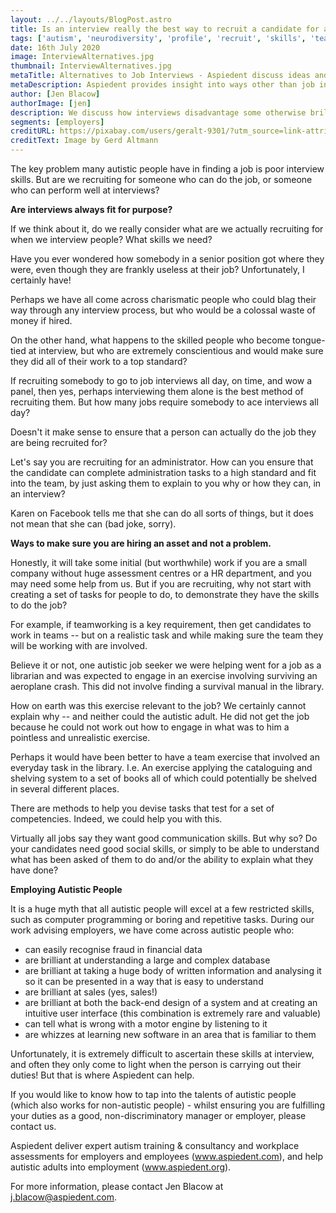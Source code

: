 ```yaml
---
layout: ../../layouts/BlogPost.astro
title: Is an interview really the best way to recruit a candidate for a job?
tags: ['autism', 'neurodiversity', 'profile', 'recruit', 'skills', 'team', 'work']
date: 16th July 2020
image: InterviewAlternatives.jpg
thumbnail: InterviewAlternatives.jpg
metaTitle: Alternatives to Job Interviews - Aspiedent discuss ideas and benefits of alternative recruitment practices
metaDescription: Aspiedent provides insight into ways other than job interviews to recruit valuable employees and be more inclusive to autistic people.
author: [Jen Blacow]
authorImage: [jen]
description: We discuss how interviews disadvantage some otherwise brilliant workers including autistic ones. It highlights there are more logical and effective ways to ensure the right person is recruited for a role.
segments: [employers]
creditURL: https://pixabay.com/users/geralt-9301/?utm_source=link-attribution&utm_medium=referral&utm_campaign=image&utm_content=2198961
creditText: Image by Gerd Altmann
---
```

The key problem many autistic people have in finding a job is poor
interview skills. But are we recruiting for someone who can do the job,
or someone who can perform well at interviews?

**Are interviews always fit for purpose?**

If we think about it, do we really consider what are we actually
recruiting for when we interview people? What skills we need?

Have you ever wondered how somebody in a senior position got where they
were, even though they are frankly useless at their job? Unfortunately,
I certainly have!

Perhaps we have all come across charismatic people who could blag their
way through any interview process, but who would be a colossal waste of
money if hired.

On the other hand, what happens to the skilled people who become
tongue-tied at interview, but who are extremely conscientious and would
make sure they did all of their work to a top standard?

If recruiting somebody to go to job interviews all day, on time, and wow
a panel, then yes, perhaps interviewing them alone is the best method of
recruiting them. But how many jobs require somebody to ace interviews
all day?

Doesn't it make sense to ensure that a person can actually do the job
they are being recruited for?

Let's say you are recruiting for an administrator. How can you ensure
that the candidate can complete administration tasks to a high standard
and fit into the team, by just asking them to explain to you why or how
they can, in an interview?

Karen on Facebook tells me that she can do all sorts of things, but it
does not mean that she can (bad joke, sorry).

**Ways to make sure you are hiring an asset and not a problem.**

Honestly, it will take some initial (but worthwhile) work if you are a
small company without huge assessment centres or a HR department, and
you may need some help from us. But if you are recruiting, why not start
with creating a set of tasks for people to do, to demonstrate they have
the skills to do the job?

For example, if teamworking is a key requirement, then get candidates to
work in teams -- but on a realistic task and while making sure the team
they will be working with are involved.

Believe it or not, one autistic job seeker we were helping went for a
job as a librarian and was expected to engage in an exercise involving
surviving an aeroplane crash. This did not involve finding a survival
manual in the library.

How on earth was this exercise relevant to the job? We certainly cannot
explain why -- and neither could the autistic adult. He did not get the
job because he could not work out how to engage in what was to him a
pointless and unrealistic exercise.

Perhaps it would have been better to have a team exercise that involved
an everyday task in the library. I.e. An exercise applying the
cataloguing and shelving system to a set of books all of which could
potentially be shelved in several different places.

There are methods to help you devise tasks that test for a set of
competencies. Indeed, we could help you with this.

Virtually all jobs say they want good communication skills. But why so?
Do your candidates need good social skills, or simply to be able to
understand what has been asked of them to do and/or the ability to
explain what they have done?

**Employing Autistic People**

It is a huge myth that all autistic people will excel at a few
restricted skills, such as computer programming or boring and repetitive
tasks. During our work advising employers, we have come across autistic
people who:

-   can easily recognise fraud in financial data
-   are brilliant at understanding a large and complex database
-   are brilliant at taking a huge body of written information and
    analysing it so it can be presented in a way that is easy to
    understand
-   are brilliant at sales (yes, sales!)
-   are brilliant at both the back-end design of a system and at
    creating an intuitive user interface (this combination is extremely
    rare and valuable)
-   can tell what is wrong with a motor engine by listening to it
-   are whizzes at learning new software in an area that is familiar to
    them

Unfortunately, it is extremely difficult to ascertain these skills at
interview, and often they only come to light when the person is carrying
out their duties! But that is where Aspiedent can help.

If you would like to know how to tap into the talents of autistic people
(which also works for non-autistic people) - whilst ensuring you are
fulfilling your duties as a good, non-discriminatory manager or
employer, please contact us.

Aspiedent deliver expert autism training & consultancy and workplace
assessments for employers and employees (www.aspiedent.com), and help
autistic adults into employment (www.aspiedent.org).

For more information, please contact Jen Blacow at
<j.blacow@aspiedent.com>.
